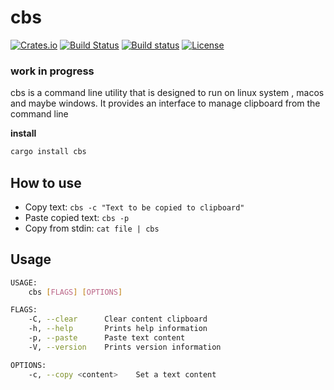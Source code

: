 # cbs
[![Crates.io](https://img.shields.io/crates/v/cbs.svg?style=plastic)](http://crates.io/crates/cbs)
[![Build Status](https://travis-ci.org/robatipoor/cbs.svg?branch=master)](https://travis-ci.org/robatipoor/cbs)
[![Build status](https://ci.appveyor.com/api/projects/status/kr9iog6hyw3jfgqu/branch/master?svg=true)](https://ci.appveyor.com/project/robatipoor/cbs/branch/master)
[![License](https://img.shields.io/crates/l/cbs.svg)](https://crates.io/crates/cbs/)
### work in progress
cbs is a command line utility that is designed to run on linux system , macos and maybe windows. It provides an interface to manage clipboard from the command line

**install**

```sh
cargo install cbs
```

## How to use

- Copy text: `cbs -c "Text to be copied to clipboard"`
- Paste copied text: `cbs -p`
- Copy from stdin: `cat file | cbs`

## Usage

```sh
USAGE:
    cbs [FLAGS] [OPTIONS]

FLAGS:
    -C, --clear      Clear content clipboard
    -h, --help       Prints help information
    -p, --paste      Paste text content
    -V, --version    Prints version information

OPTIONS:
    -c, --copy <content>    Set a text content
```